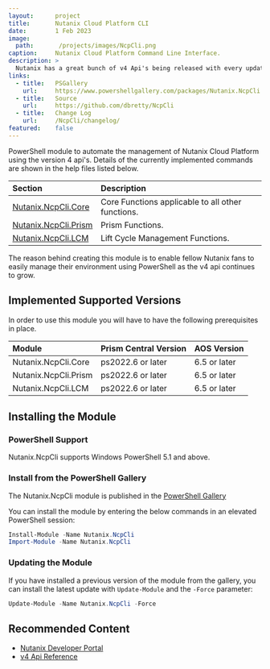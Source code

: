 ```yaml
---
layout:      project
title:       Nutanix Cloud Platform CLI
date:        1 Feb 2023
image:
  path:       /projects/images/NcpCli.png
caption:     Nutanix Cloud Platform Command Line Interface.
description: >
  Nutanix has a great bunch of v4 Api's being released with every update of Prism Central. This module will allow you to manage and update all of your Prism Central registered clusters from PowerShell
links:
  - title:   PSGallery
    url:     https://www.powershellgallery.com/packages/Nutanix.NcpCli
  - title:   Source
    url:     https://github.com/dbretty/NcpCli
  - title:   Change Log
    url:     /NcpCli/changelog/
featured:    false
---
```


PowerShell module to automate the management of Nutanix Cloud Platform using the version 4 api's. Details of the currently implemented commands are shown in the help files listed below.

| Section | Description |
| :--- | :--- |
| [Nutanix.NcpCli.Core](https://github.com/dbretty/NcpCli/tree/main/Help/Nutanix.NcpCli.Core/README.md) | Core Functions applicable to all other functions. |
| [Nutanix.NcpCli.Prism](https://github.com/dbretty/NcpCli/tree/main/Help/Nutanix.NcpCli.Prism/README.md)  | Prism Functions. |
| [Nutanix.NcpCli.LCM](https://github.com/dbretty/NcpCli/tree/main/Help/Nutanix.NcpCli.LCM/README.md)  | Lift Cycle Management Functions. |

The reason behind creating this module is to enable fellow Nutanix fans to easily manage their environment using PowerShell as the v4 api continues to grow. 

## Implemented Supported Versions

In order to use this module you will have to have the following prerequisites in place.

| Module | Prism Central Version | AOS Version |
| :--- | :--- | :--- |
| Nutanix.NcpCli.Core | ps2022.6 or later | 6.5 or later |
| Nutanix.NcpCli.Prism | ps2022.6 or later | 6.5 or later |
| Nutanix.NcpCli.LCM | ps2022.6 or later | 6.5 or later |

## Installing the Module

### PowerShell Support

Nutanix.NcpCli supports Windows PowerShell 5.1 and above.

### Install from the PowerShell Gallery

The Nutanix.NcpCli module is published in the [PowerShell Gallery](https://www.powershellgallery.com/packages/Nutanix.NcpCli/) 

You can install the module by entering the below commands in an elevated PowerShell session:

```powershell
Install-Module -Name Nutanix.NcpCli
Import-Module -Name Nutanix.NcpCli
```

### Updating the Module

If you have installed a previous version of the module from the gallery, you can install the latest update with `Update-Module` and the `-Force` parameter:

```powershell
Update-Module -Name Nutanix.NcpCli -Force
```

## Recommended Content

- [Nutanix Developer Portal](https://nutanix.dev)
- [v4 Api Reference](https://developers.nutanix.com/)
